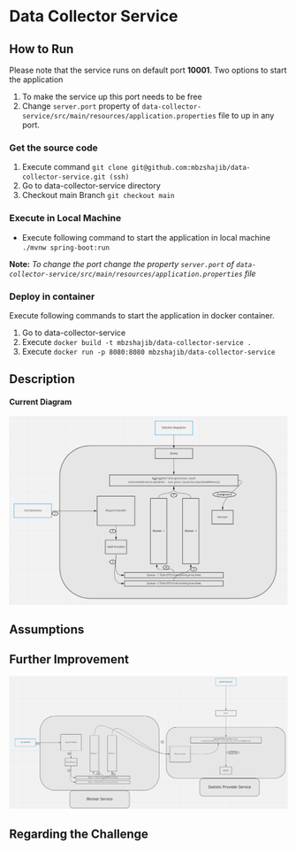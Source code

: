 # Data Collector Service

## How to Run

Please note that the service runs on default port **10001**. Two options to start the application

1. To make the service up this port needs to be free
2. Change ```server.port``` property of ```data-collector-service/src/main/resources/application.properties``` file to
   up in any port.

### Get the source code

1. Execute command ```git clone git@github.com:mbzshajib/data-collector-service.git (ssh)```
2. Go to data-collector-service directory
3. Checkout main Branch ```git checkout main```

### Execute in Local Machine

- Execute following command to start the application in local machine ```./mvnw spring-boot:run```

**Note:** _To change the port change the property ```server.port```
of ```data-collector-service/src/main/resources/application.properties``` file_

### Deploy in container

Execute following commands to start the application in docker container.

1. Go to data-collector-service
2. Execute ```docker build -t mbzshajib/data-collector-service .```
3. Execute ```docker run -p 8080:8080 mbzshajib/data-collector-service```

## Description

#### Current Diagram

![component diagram](./diagram/components.png)

## Assumptions

## Further Improvement

![component diagram](./diagram/improvement_proposal.png)

## Regarding the Challenge
